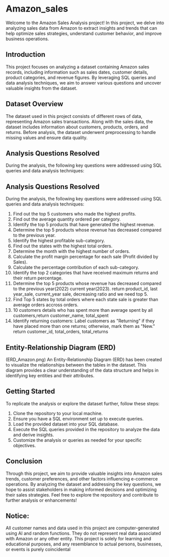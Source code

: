 # Amazon_sales

Welcome to the Amazon Sales Analysis project! In this project, we delve into analyzing sales
data from Amazon to extract insights and trends that can help optimize sales strategies,
understand customer behavior, and improve business operations.
## Introduction
This project focuses on analyzing a dataset containing Amazon sales records, including
information such as sales dates, customer details, product categories, and revenue figures. By
leveraging SQL queries and data analysis techniques, we aim to answer various questions and
uncover valuable insights from the dataset.
## Dataset Overview
The dataset used in this project consists of different rows of data, representing Amazon
sales transactions. Along with the sales data, the dataset includes information about customers,
products, orders, and returns. Before analysis, the dataset underwent preprocessing to handle
missing values and ensure data quality.
## Analysis Questions Resolved
During the analysis, the following key questions were addressed using SQL queries and data
analysis techniques:
## Analysis Questions Resolved
During the analysis, the following key questions were addressed using SQL queries and data
analysis techniques:
1. Find out the top 5 customers who made the highest profits.
2. Find out the average quantity ordered per category.
3. Identify the top 5 products that have generated the highest revenue.
4. Determine the top 5 products whose revenue has decreased compared to the previous year.
5. Identify the highest profitable sub-category.
6. Find out the states with the highest total orders.
7. Determine the month with the highest number of orders.
8. Calculate the profit margin percentage for each sale (Profit divided by Sales).
9. Calculate the percentage contribution of each sub-category.
10. Identify the top 2 categories that have received maximum returns and their return percentage.
11. Determine the top 5 products whose revenue has decreased compared to the previous year(2022) current year(2023). return product_id, last year_sale, current_year sale, decreasing ratio and we need top 5.
12. Find Top 5 states by total orders where each state sale is greater than average orders accross orders.
13. 10 customers details who has spent more than average spent by all customers,return customer_name, total_spent
14. Identify returning customers: Label customers as "Returning" if they have placed more than one returns; otherwise, mark them as "New." return customer_id, total_orders, total_returns
## Entity-Relationship Diagram (ERD)
(ERD_Amazon.png)
An Entity-Relationship Diagram (ERD) has been created to visualize the relationships between
the tables in the dataset. This diagram provides a clear understanding of the data structure and
helps in identifying key entities and their attributes.
## Getting Started
To replicate the analysis or explore the dataset further, follow these steps:
1. Clone the repository to your local machine.
2. Ensure you have a SQL environment set up to execute queries.
3. Load the provided dataset into your SQL database.
4. Execute the SQL queries provided in the repository to analyze the data and derive insights.
5. Customize the analysis or queries as needed for your specific objectives.
## Conclusion
Through this project, we aim to provide valuable insights into Amazon sales trends, customer
preferences, and other factors influencing e-commerce operations. By analyzing the dataset
and addressing the key questions, we hope to assist stakeholders in making informed decisions
and optimizing their sales strategies.
Feel free to explore the repository and contribute to further analysis or enhancements!
## Notice:
All customer names and data used in this project are computer-generated using AI and random
functions. They do not represent real data associated with Amazon or any other entity. This
project is solely for learning and educational purposes, and any resemblance to actual persons,
businesses, or events is purely coincidental
